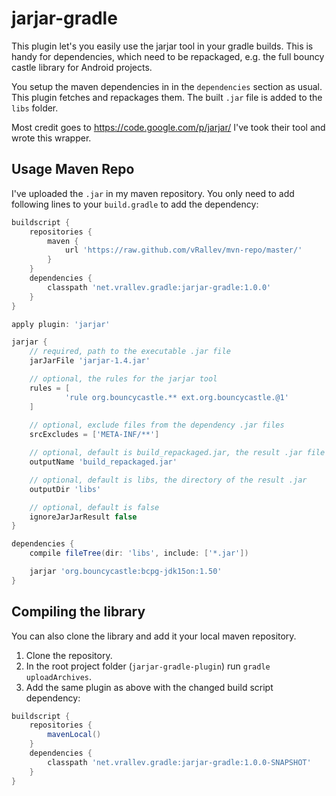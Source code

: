 jarjar-gradle
=============

This plugin let's you easily use the jarjar tool in your gradle builds. This is handy for dependencies, which need to be repackaged, e.g. the full bouncy castle library for Android projects.

You setup the maven dependencies in in the `dependencies` section as usual. This plugin fetches and repackages them. The built `.jar` file is added to the `libs` folder.

Most credit goes to https://code.google.com/p/jarjar/ I've took their tool and wrote this wrapper.

Usage Maven Repo
----------------

I've uploaded the `.jar` in my maven repository. You only need to add following lines to your `build.gradle` to add the dependency:
```groovy
buildscript {
    repositories {
        maven {
            url 'https://raw.github.com/vRallev/mvn-repo/master/'
        }
    }
    dependencies {
        classpath 'net.vrallev.gradle:jarjar-gradle:1.0.0'
    }
}

apply plugin: 'jarjar'

jarjar {
	// required, path to the executable .jar file
    jarJarFile 'jarjar-1.4.jar'

    // optional, the rules for the jarjar tool
    rules = [
            'rule org.bouncycastle.** ext.org.bouncycastle.@1'
    ]
    
    // optional, exclude files from the dependency .jar files
    srcExcludes = ['META-INF/**']

    // optional, default is build_repackaged.jar, the result .jar file name
    outputName 'build_repackaged.jar'

    // optional, default is libs, the directory of the result .jar 
    outputDir 'libs'

    // optional, default is false
    ignoreJarJarResult false
}

dependencies {
    compile fileTree(dir: 'libs', include: ['*.jar'])

    jarjar 'org.bouncycastle:bcpg-jdk15on:1.50'
}
```

Compiling the library
---------------------

You can also clone the library and add it your local maven repository.
 
 1. Clone the repository.
 2. In the root project folder (`jarjar-gradle-plugin`) run `gradle uploadArchives`.
 3. Add the same plugin as above with the changed build script dependency:

```groovy
buildscript {
    repositories {
        mavenLocal()
    }
    dependencies {
        classpath 'net.vrallev.gradle:jarjar-gradle:1.0.0-SNAPSHOT'
    }
}
``` 